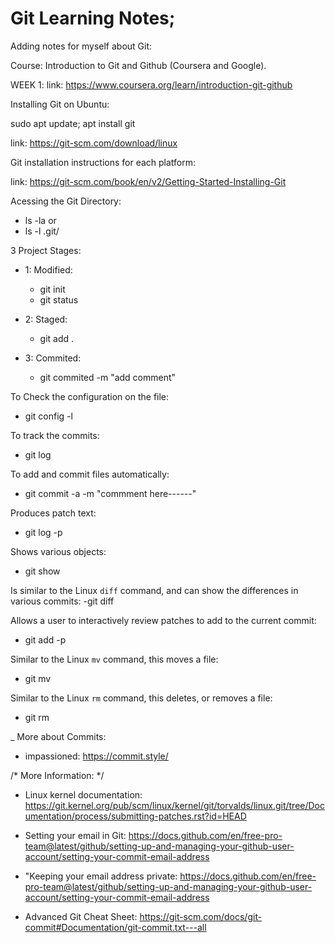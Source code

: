 # Git Learning Notes;

Adding notes for myself about Git:


Course: Introduction to Git and Github (Coursera and Google).

WEEK 1:
link: 
https://www.coursera.org/learn/introduction-git-github


Installing Git on Ubuntu: 

sudo apt update; apt install git

link: 
https://git-scm.com/download/linux


Git installation instructions for each platform:

link: https://git-scm.com/book/en/v2/Getting-Started-Installing-Git

Acessing the Git Directory:
- ls -la or
- ls -l .git/

3 Project Stages:
- 1: Modified:
  - git init
  - git status
	
- 2: Staged:
  - git add .
	
- 3: Commited: 
  - git commited -m "add comment"

To Check the configuration on the file:
- git config -l

To track the commits:
- git log

To add and commit files automatically:
- git commit -a -m "commment here------"

Produces patch text:
- git log -p	

Shows various objects:
- git show	

Is similar to the Linux `diff` command, and can show the differences in various commits:
-git diff	

Allows a user to interactively review patches to add to the current commit:
- git add -p	

Similar to the Linux `mv` command, this moves a file:
- git mv	

Similar to the Linux `rm` command, this deletes, or removes a file:
- git rm	


_ More about Commits:  
- impassioned: https://commit.style/

/* More Information: */

- Linux kernel documentation: https://git.kernel.org/pub/scm/linux/kernel/git/torvalds/linux.git/tree/Documentation/process/submitting-patches.rst?id=HEAD

- Setting your email in Git: https://docs.github.com/en/free-pro-team@latest/github/setting-up-and-managing-your-github-user-account/setting-your-commit-email-address

- "Keeping your email address private: https://docs.github.com/en/free-pro-team@latest/github/setting-up-and-managing-your-github-user-account/setting-your-commit-email-address
 
 - Advanced Git Cheat Sheet: https://git-scm.com/docs/git-commit#Documentation/git-commit.txt---all

